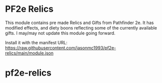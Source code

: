 # PF2e Relics

This module contains pre made Relics and Gifts from Pathfinder 2e. It has modified effects, and diety boons reflecting some of the currently available gifts. I may/may not update this module going forward.

Install it with the manifest URL: https://raw.githubusercontent.com/jasonmc1993/pf2e-relics/main/module.json

# pf2e-relics
